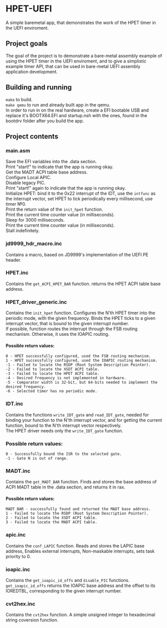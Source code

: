 # HPET-UEFI
A simple baremetal app, that demonstrates the work of the HPET timer in the UEFI enviroment.

## Project goals
  The goal of the project is to demonstrate a bare-metal assembly example of using the HPET timer in the UEFI enviroment, and to give a simplistic example timer API, that can be used in bare-metal UEFI assembly application development. 

## Building and running
```make``` to build.  
```make qemu``` to run and already built app in the qemu.  
In order to run in on the real hardware, create a EFI bootable USB and replace it's BOOTX64.EFI and startup.nsh with the ones, found in the bootdrv folder after you build the app.  

## Project contents
### main.asm
  Save the EFI variables into the .data section.  
  Print "start!" to indicate that the app is running okay.  
  Get the MADT ACPI table base address.  
  Configure Local APIC.  
  Disable legacy PIC.  
  Print "start!" again to indicate that the app is running okay.  
  Initialize HPET: bind it to the 0x22 interrupt of the IDT, use the ```intfunc``` as the interrupt vector, set HPET to tick periodically every millisecond, use timer №0.  
  Print the return value of the ```init_hpet``` function.  
  Print the current time counter value (in milliseconds).  
  Sleep for 3000 milliseconds.  
  Print the current time counter value (in milliseconds).  
  Stall indefinitely.  

### jd9999_hdr_macro.inc
  Contains a macro, based on JD9999's implementation of the UEFI PE header.
  
### HPET.inc
  Contains the ```get_ACPI_HPET_BAR``` function. returns the HPET ACPI table base address.
  
### HPET_driver_generic.inc
  Contains the ```init_hpet``` function. Configures the N'th HPET timer into the periodic mode, with the given frequency. Binds the HPET ticks to a given interrupt vector, that is bound to the given interrupt number.  
  If possible, function routes the interrupt through the FSB routing mechanism. Otherwise, it uses the IOAPIC routing.
  #### Possible return values:
    0 - HPET successfully configured, used the FSB routing mechanism.  
    1 - HPET successfully configured, used the IOAPIC routing mechanism.  
    -1 - Failed to locate the RSDP (Root System Description Pointer).  
    -2 - Failed to locate the XSDT ACPI table.  
    -3 - Failed to locate the HPET ACPI table.  
    -4 - Desired frequency is not implemented in hardware.  
    -5 - Comparator width is 32-bit, but 64-bits needed to implement the desired frequency.  
    -6 - Selected timer has no periodic mode.  

### IDT.inc
  Contains the functions ```write_IDT_gate``` and ```read_IDT_gate```, needed for binding your function to the N'th interrupt vector, and for getting the current function, bound to the N'th interrupt vector respectively.  
  The HPET driver needs only the ```write_IDT_gate``` function.  
  ### Possible return values:
    0 - Successfully bound the ISR to the selected gate.
    -1 - Gate N is out of range.
    
### MADT.inc
  Contains the ```get_MADT_BAR``` function. Finds and stores the base address of ACPI MADT table in the .data section, and returns it in rax. 
  #### Possible return values:
    MADT BAR - successfully found and returned the MADT base address.
    1 - Failed to locate the RSDP (Root System Description Pointer).  
    2 - Failed to locate the XSDT ACPI table.  
    3 - Failed to locate the MADT ACPI table.  
    
### apic.inc
  Contains the ```conf_LAPIC``` function. Reads and stores the LAPIC base address, Enables external interrupts, Non-maskable interrupts, sets task priority to 0.  

### ioapic.inc
  Contains the ```get_ioapic_id_offs``` and ```disable_PIC``` functions. 
  ```get_ioapic_id_offs``` returns the IOAPIC base address and the offset to its IOREDTBL, corresponding to the given interrupt number.  

### cvt2hex.inc
  Contains the ```cvt2hex``` function. A simple unsigned integer to hexadecimal string coversion function.  
